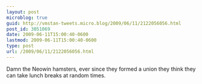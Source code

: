 ```yaml
---
layout: post
microblog: true
guid: http://vmstan-tweets.micro.blog/2009/06/11/2122056056.html
post_id: 3051069
date: 2009-06-11T15:00:40-0600
lastmod: 2009-06-11T15:00:40-0600
type: post
url: /2009/06/11/2122056056.html
---
```

Damn the Neowin hamsters, ever since they formed a union they think they can take lunch breaks at random times.
